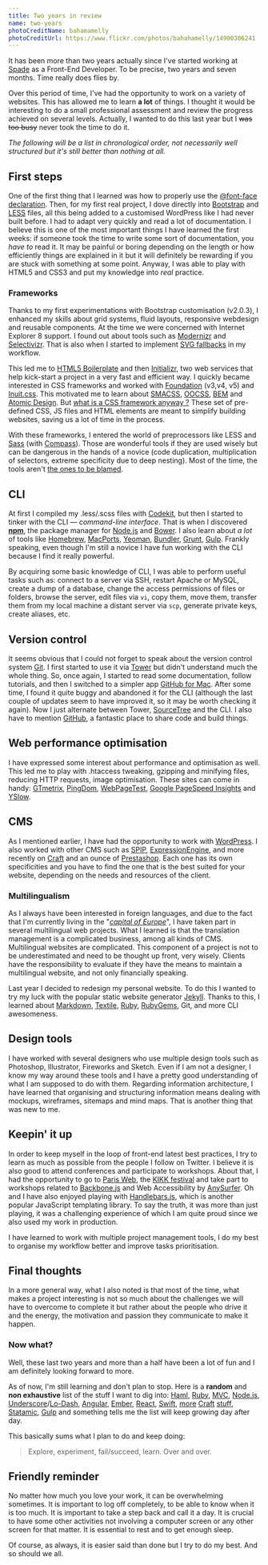 ```yaml
---
title: Two years in review
name: two-years
photoCreditName: bahamamelly
photoCreditUrl: https://www.flickr.com/photos/bahahamelly/14900306241
---
```


It has been more than two years actually since I've started working at [Spade](http://spade.be) as a Front-End Developer. To be precise, two years and seven months. Time really does flies by.

Over this period of time, I've had the opportunity to work on a variety of websites. This has allowed me to learn **a lot** of things. I thought it would be interesting to do a small professional assessment and review the progress achieved on several levels. Actually, I wanted to do this last year but I ~~was too busy~~ never took the time to do it.

_The following will be a list in chronological order, not necessarily well structured but it's still better than nothing at all._

## First steps

One of the first thing that I learned was how to properly use the [@font-face declaration](https://gist.github.com/Macxim/368fc725cf3d911d7f1e). Then, for my first real project, I dove directly into [Bootstrap](http://getboostrap.com) and [LESS](http://lesscss.org/#getting-started) files, all this being added to a customised WordPress like I had never built before. I had to adapt very quickly and read a lot of documentation. I believe this is one of the most important things I have learned the first weeks: if someone took the time to write some sort of documentation, you _have to_ read it. It may be painful or boring depending on the length or how efficiently things are explained in it but it will definitely be rewarding if you are stuck with something at some point. Anyway, I was able to play with HTML5 and CSS3 and put my knowledge into _real_ practice.

### Frameworks

Thanks to my first experimentations with Bootstrap customisation (v2.0.3), I enhanced my skills about grid systems, fluid layouts, responsive webdesign and reusable components.
At the time we were concerned with Internet Explorer 8 support. I found out about tools such as [Modernizr](http://modernizr.com/) and [Selectivizr](http://selectivizr.com/). That is also when I started to implement [SVG fallbacks](http://css-tricks.com/svg-fallbacks/) in my workflow.

This led me to [HTML5 Boilerplate](http://html5boilerplate.com/) and then [Initializr](http://www.initializr.com/), two web services that help kick-start a project in a very fast and efficient way. I quickly became interested in CSS frameworks and worked with [Foundation](http://foundation.zurb.com/) (v3,v4, v5) and [Inuit.css](http://inuitcss.com/). This motivated me to learn about [SMACSS](http://smacss.com/), [OOCSS](https://github.com/stubbornella/oocss/wiki), [BEM](http://bem.info/) and [Atomic Design](http://bradfrostweb.com/blog/post/atomic-web-design/). But [what is a CSS framework anyway ?](https://speakerdeck.com/csswizardry/what-is-a-css-framework-anyway) These set of pre-defined CSS, JS files and HTML elements are meant to simplify building websites, saving us a lot of time in the process.

With these frameworks, I entered the world of preprocessors like LESS and [Sass](http://sass-lang.com/) (with [Compass](http://compass-style.org/)). Those are wonderful tools if they are used wisely but can be dangerous in the hands of a novice (code duplication, multiplication of selectors, extreme specificity due to deep nesting). Most of the time, the tools aren't [the ones to be blamed](http://thesassway.com/editorial/sass-doesnt-create-bad-code-bad-coders-do).

## CLI

At first I compiled my .less/.scss files with [Codekit](https://incident57.com/codekit/), but then I started to tinker with the CLI — *command-line interface*. That is when I discovered **[npm](http://www.npmjs.com/)**, the package manager for [Node.js](http://nodejs.org/) and [Bower](http://bower.io/). I also learn about *a lot* of tools like [Homebrew](http://brew.sh/), [MacPorts](http://www.macports.org/), [Yeoman](http://yeoman.io/), [Bundler](http://bundler.io/), [Grunt](http://gruntjs.com/), [Gulp](http://gulpjs.com/). Frankly speaking, even though I'm still a novice I have fun working with the CLI because I find it really powerful.

By acquiring some basic knowledge of CLI, I was able to perform useful tasks such as: connect to a server via SSH, restart Apache or MySQL, create a dump of a database, change the access permissions of files or folders, browse the server, edit files via `vi`, copy them, move them, transfer them from my local machine a distant server via `scp`, generate private keys, create aliases, etc.

## Version control

It seems obvious that I could not forget to speak about the version control system [Git](http://git-scm.com/). I first started to use it via [Tower](http://www.git-tower.com/) but didn't understand much the whole thing. So, once again, I started to read some documentation, follow tutorials, and then I switched to a simpler app [GitHub for Mac](https://mac.github.com/). After some time, I found it quite buggy and abandoned it for the CLI (although the last couple of updates seem to have improved it, so it may be worth checking it again). Now I just alternate between Tower, [SourceTree](http://www.sourcetreeapp.com/) and the CLI. I also have to mention [GitHub](https://github.com/), a fantastic place to share code and build things.

## Web performance optimisation

I have expressed some interest about performance and optimisation as well. This led me to play with .htaccess tweaking, gzipping and minifying files, reducing HTTP requests, image optimisation. These sites can come in handy: [GTmetrix](http://gtmetrix.com/), [PingDom](http://tools.pingdom.com/fpt/), [WebPageTest](http://www.webpagetest.org/), [Google PageSpeed Insights](http://developers.google.com/speed/pagespeed/insights/) and [YSlow](http://yslow.org/).

## CMS

As I mentioned earlier, I have had the opportunity to work with [WordPress](http://wordpress.org/). I also worked with other CMS such as [SPIP](http://www.spip.net/en_rubrique25.html), [ExpressionEngine](http://ellislab.com/expressionengine), and more recently on [Craft](http://buildwithcraft.com/) and an ounce of [Prestashop](http://www.prestashop.com/). Each one has its own specificities and you have to find the one that is the best suited for your website, depending on the needs and resources of the client.

### Multilingualism

As I always have been interested in foreign languages, and due to the fact that I'm currently living in the "*[capital of Europe](http://en.wikipedia.org/wiki/Brussels)*", I have taken part in several multilingual web projects. What I learned is that the translation management is a complicated business, among all kinds of CMS. Multilingual websites are complicated. This component of a project is not to be underestimated and need to be thought up front, very wisely. Clients have the responsibility to evaluate if they have the means to maintain a multilingual website, and not only financially speaking.

Last year I decided to redesign my personal website. To do this I wanted to try my luck with the popular static website generator [Jekyll](http://jekyllrb.com/). Thanks to this, I learned about [Markdown](http://daringfireball.net/projects/markdown/), [Textile](http://txstyle.org/), [Ruby](https://www.ruby-lang.org/en/), [RubyGems](http://rubygems.org/pages/download), Git, and more CLI awesomeness.

## Design tools

I have worked with several designers who use multiple design tools such as Photoshop, Illustrator, Fireworks and Sketch. Even if I am not a designer, I know my way around these tools and I have a pretty good understanding of what I am supposed to do with them.
Regarding information architecture, I have learned that organising and structuring information means dealing with mockups, wireframes, sitemaps and mind maps. That is another thing that was new to me.

## Keepin' it up

In order to keep myself in the loop of front-end latest best practices, I try to learn as much as possible from the people I follow on Twitter. I believe it is also good to attend conferences and participate to workshops. About that, I had the opportunity to go to [Paris Web](http://www.paris-web.fr/), the [KIKK festival](http://www.kikk.be/2013/) and take part to workshops related to [Backbone.js](http://backbonejs.org/) and Web Accessibility by [AnySurfer](http://www.anysurfer.be/en). Oh and I have also enjoyed playing with [Handlebars.js](http://handlebarsjs.com/), which is another popular JavaScript templating library. To say the truth, it was more than just playing, it was a challenging experience of which I am quite proud since we also used my work in production.

I have learned to work with multiple project management tools, I do my best to organise my workflow better and improve tasks prioritisation.

## Final thoughts

In a more general way, what I also noted is that most of the time, what makes a project interesting is not so much about the challenges we will have to overcome to complete it but rather about the people who drive it and the energy, the motivation and passion they communicate to make it happen.

### Now what?

Well, these last two years and more than a half have been a lot of fun and I am definitely looking forward to more.

As of now, I'm still learning and don't plan to stop. Here is a **random** and **non exhaustive** list of the stuff I want to dig into: [Haml](http://haml.info/), [Ruby](https://www.ruby-lang.org/), [MVC](http://code.tutsplus.com/tutorials/mvc-for-noobs--net-10488), [Node.js](http://nodejs.org/), [Underscore](http://underscorejs.org/)/[Lo-Dash](http://lodash.com/), [Angular](https://angularjs.org/), [Ember](http://emberjs.com/), [React](http://facebook.github.io/react/), [Swift](https://developer.apple.com/swift/),
[more](http://straightupcraft.com/) [Craft](http://buildwithcraft.com/) [stuff](http://craftcookbook.net/), [Statamic](http://www.statamic.com/), [Gulp](http://gulpjs.com/) and something tells me the list will keep growing day after day.


This basically sums what I plan to do and keep doing:

> Explore, experiment, fail/succeed, learn. Over and over.


## Friendly reminder

No matter how much you love your work, it can be overwhelming sometimes. It is important to log off completely, to be able to know when it is too much. It is important to take a step back and call it a day. It is crucial to have some other activities not involving a computer screen or any other screen for that matter. It is essential to rest and to get enough sleep.

Of course, as always, it is easier said than done but I try to do my best. And so should we all.
